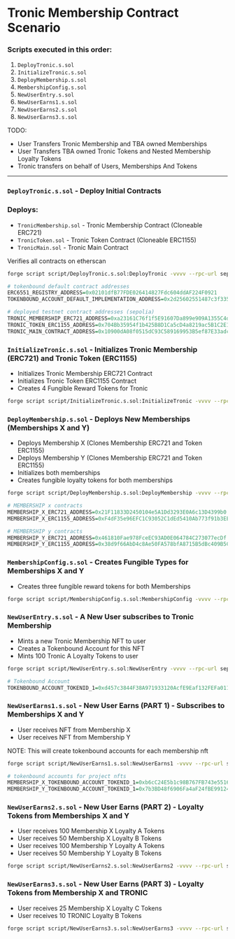 # Tronic Membership Contract Scenario

### Scripts executed in this order:

1. `DeployTronic.s.sol`
2. `InitializeTronic.s.sol`
3. `DeployMembership.s.sol`
4. `MembershipConfig.s.sol`
5. `NewUserEntry.s.sol`
6. `NewUserEarns1.s.sol`
7. `NewUserEarns2.s.sol`
8. `NewUserEarns3.s.sol`

TODO:

- User Transfers Tronic Membership and TBA owned Memberships
- User Transfers TBA owned Tronic Tokens and Nested Membership Loyalty Tokens
- Tronic transfers on behalf of Users, Memberships And Tokens

---

### `DeployTronic.s.sol` - Deploy Initial Contracts

### Deploys:

- `TronicMembership.sol` - Tronic Membership Contract (Cloneable ERC721)
- `TronicToken.sol` - Tronic Token Contract (Cloneable ERC1155)
- `TronicMain.sol` - Tronic Main Contract

Verifies all contracts on etherscan

```bash
forge script script/DeployTronic.s.sol:DeployTronic -vvvv --rpc-url sepolia --broadcast --verify
```

```r
# tokenbound default contract addresses
ERC6551_REGISTRY_ADDRESS=0x02101dfB77FDE026414827Fdc604ddAF224F0921
TOKENBOUND_ACCOUNT_DEFAULT_IMPLEMENTATION_ADDRESS=0x2d25602551487c3f3354dd80d76d54383a243358

# deployed testnet contract addresses (sepolia)
TRONIC_MEMBERSHIP_ERC721_ADDRESS=0xa23161C76f1f5E91607Da899e909A1355C4dAAcb
TRONIC_TOKEN_ERC1155_ADDRESS=0x704Bb35954f1b425B8D1Ca5cD4a8219ac5B1C2E1
TRONIC_MAIN_CONTRACT_ADDRESS=0x10900dA08f0515dC93C589169953B5ef87E33adc

```

### `InitializeTronic.s.sol` - Initializes Tronic Membership (ERC721) and Tronic Token (ERC1155)

- Initializes Tronic Membership ERC721 Contract
- Initializes Tronic Token ERC1155 Contract
- Creates 4 Fungible Reward Tokens for Tronic

```bash
forge script script/InitializeTronic.s.sol:InitializeTronic -vvvv --rpc-url sepolia --broadcast
```

### `DeployMembership.s.sol` - Deploys New Memberships (Memberships X and Y)

- Deploys Membership X (Clones Membership ERC721 and Token ERC1155)
- Deploys Membership Y (Clones Membership ERC721 and Token ERC1155)
- Initializes both memberships
- Creates fungible loyalty tokens for both memberships

```bash
forge script script/DeployMembership.s.sol:DeployMembership -vvvv --rpc-url sepolia --broadcast
```

```r
# MEMBERSHIP x contracts
MEMBERSHIP_X_ERC721_ADDRESS=0x21F11833D2450104e5A1Dd3293E0A6c13D4399b0
MEMBERSHIP_X_ERC1155_ADDRESS=0xF4dF35e96EFC1C93052C1dEd5410Ab773f91b3EE

# MEMBERSHIP y contracts
MEMBERSHIP_Y_ERC721_ADDRESS=0x461810Fae978FceEC93AD0E064784C273077ecDf
MEMBERSHIP_Y_ERC1155_ADDRESS=0x38d9f66AbD4c8Ae50FA578bfA8715B5dBc409B5C
```

### `MembershipConfig.s.sol` - Creates Fungible Types for Memberships X and Y

- Creates three fungible reward tokens for both Memberships

```bash
forge script script/MembershipConfig.s.sol:MembershipConfig -vvvv --rpc-url sepolia --broadcast
```

### `NewUserEntry.s.sol` - A New User subscribes to Tronic Membership

- Mints a new Tronic Membership NFT to user
- Creates a Tokenbound Account for this NFT
- Mints 100 Tronic A Loyalty Tokens to user

```bash
forge script script/NewUserEntry.s.sol:NewUserEntry -vvvv --rpc-url sepolia --broadcast
```

```r
# Tokenbound Account
TOKENBOUND_ACCOUNT_TOKENID_1=0xd457c3844F38A971933120AcfE9Eaf132FEFa011
```

### `NewUserEarns1.s.sol` - New User Earns (PART 1) - Subscribes to Memberships X and Y

- User receives NFT from Membership X
- User receives NFT from Membership Y

NOTE: This will create tokenbound accounts for each membership nft

```bash
forge script script/NewUserEarns1.s.sol:NewUserEarns1 -vvvv --rpc-url sepolia --broadcast
```

```r
# tokenbound accounts for project nfts
MEMBERSHIP_X_TOKENBOUND_ACCOUNT_TOKENID_1=0xb6cC24E5b1c98B767FB743e55168c96C2E13C755
MEMBERSHIP_Y_TOKENBOUND_ACCOUNT_TOKENID_1=0x7b3BD48f6906Fa4aF24fBE991242039135d180C8
```

### `NewUserEarns2.s.sol` - New User Earns (PART 2) - Loyalty Tokens from Memberships X and Y

- User receives 100 Membership X Loyalty A Tokens
- User receives 50 Membership X Loyalty B Tokens
- User receives 100 Membership Y Loyalty A Tokens
- User receives 50 Membership Y Loyalty B Tokens

```bash
forge script script/NewUserEarns2.s.sol:NewUserEarns2 -vvvv --rpc-url sepolia --broadcast
```

### `NewUserEarns3.s.sol` - New User Earns (PART 3) - Loyalty Tokens from Membership X and TRONIC

- User receives 25 Membership X Loyalty C Tokens
- User receives 10 TRONIC Loyalty B Tokens

```bash
forge script script/NewUserEarns3.s.sol:NewUserEarns3 -vvvv --rpc-url sepolia --broadcast
```
